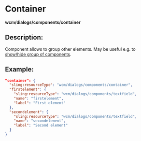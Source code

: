 # Container

**wcm/dialogs/components/container**

## Description:

Component allows to group other elements. May be useful e.g. to [show/hide group of components](../#showhide-dialog-fields).

## Example:

```json
"container": {
  "sling:resourceType": "wcm/dialogs/components/container",
  "firstelement": {
    "sling:resourceType": "wcm/dialogs/components/textfield",
    "name": "firstelement",
    "label": "First element"
  },
  "secondelement": {
    "sling:resourceType": "wcm/dialogs/components/textfield",
    "name": "secondelement",
    "label": "Second element"
  }
}
```